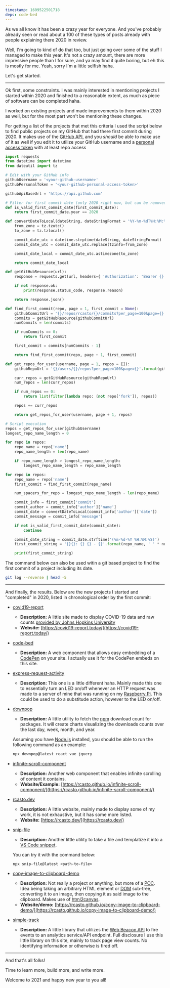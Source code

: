 ```yaml
---
timestamp: 1609522501718
deps: code-bed
---
```


As we all know it has been a crazy year for everyone. And you've probably already seen or read about a 100 of these types of posts already with people explaining there 2020 in review.

Well, I'm going to kind of do that too, but just going over some of the stuff I managed to make this year. It's not a crazy amount, there are more impressive people than I for sure, and ya may find it quite boring, but eh this is mostly for me. Yeah, sorry I'm a little selfish haha.

Let's get started.

---

Ok first, some constraints. I was mainly interested in mentioning projects I started within 2020 and finished to a reasonable extent, as much as piece of software can be completed haha.

I worked on existing projects and made improvements to them within 2020 as well, but for the most part won't be mentioning these changes.

For getting a list of the projects that met this criteria I used the script below to find public projects on my GitHub that had there first commit during 2020. It makes use of the [GitHub API](https://docs.github.com/en/free-pro-team@latest/rest), and you _should_ be able to make use of it as well if you edit it to utilize your GitHub username and a [personal access token](https://docs.github.com/en/free-pro-team@latest/github/authenticating-to-github/creating-a-personal-access-token) with at least repo access

```python
import requests
from datetime import datetime
from dateutil import tz

# Edit with your GitHub info
githubUsername = '<your-github-username>'
githubPersonalToken = '<your-github-personal-access-token>'

githubApiBaseUrl = 'https://api.github.com'

# Filter for first commit date (only 2020 right now, but can be removed/edited)
def is_valid_first_commit_date(first_commit_date):
    return first_commit_date.year == 2020

def convertDateToLocal(dateString, dateStringFormat = '%Y-%m-%dT%H:%M:%SZ'):
    from_zone = tz.tzutc()
    to_zone = tz.tzlocal()

    commit_date_utc = datetime.strptime(dateString, dateStringFormat)
    commit_date_utc = commit_date_utc.replace(tzinfo=from_zone)

    commit_date_local = commit_date_utc.astimezone(to_zone)

    return commit_date_local

def getGitHubResource(url):
    response = requests.get(url, headers={ 'Authorization': 'Bearer {}'.format(githubPersonalToken) })

    if not response.ok:
        print(response.status_code, response.reason)

    return response.json()

def find_first_commit(repo, page = 1, first_commit = None):
    githubCommitUrl = '{}/repos/rcasto/{}/commits?per_page=100&page={}'.format(githubApiBaseUrl, repo, page)
    commits = getGitHubResource(githubCommitUrl)
    numCommits = len(commits)

    if numCommits == 0:
        return first_commit

    first_commit = commits[numCommits - 1]

    return find_first_commit(repo, page + 1, first_commit)

def get_repos_for_user(username, page = 1, repos = []):
    githubRepoUrl = '{}/users/{}/repos?per_page=100&page={}'.format(githubApiBaseUrl, username, page)

    curr_repos = getGitHubResource(githubRepoUrl)
    num_repos = len(curr_repos)

    if num_repos == 0:
        return list(filter(lambda repo: (not repo['fork']), repos))

    repos += curr_repos

    return get_repos_for_user(username, page + 1, repos)

# Script execution
repos = get_repos_for_user(githubUsername)
longest_repo_name_length = 0

for repo in repos:
    repo_name = repo['name']
    repo_name_length = len(repo_name)

    if repo_name_length > longest_repo_name_length:
        longest_repo_name_length = repo_name_length

for repo in repos:
    repo_name = repo['name']
    first_commit = find_first_commit(repo_name)

    num_spacers_for_repo = longest_repo_name_length - len(repo_name)

    commit_info = first_commit['commit']
    commit_author = commit_info['author']['name']
    commit_date = convertDateToLocal(commit_info['author']['date'])
    commit_message = commit_info['message']

    if not is_valid_first_commit_date(commit_date):
        continue

    commit_date_string = commit_date.strftime('(%m-%d-%Y %H:%M:%S)')
    first_commit_string = '{}{}: {} {} - {}'.format(repo_name, ' ' * num_spacers_for_repo, commit_date_string, commit_author, commit_message)

    print(first_commit_string)
```

The command below can also be used witin a git based project to find the first commit of a project including its date.

```bash
git log --reverse | head -5
```

---

And finally, the results. Below are the new projects I started and "completed" in 2020, listed in chronological order by the first commit:

- [covid19-report](https://github.com/rcasto/covid19-report)

  - **Description:** A little site made to display COVID-19 data and raw counts [provided by Johns Hopkins University](https://github.com/CSSEGISandData/COVID-19)
  - **Website:** [https://covid19-report.today/](https://covid19-report.today/)

- [code-bed](https://github.com/rcasto/code-bed)

  - **Description:** A web component that allows easy embedding of a [CodePen](https://codepen.io) on your site. I actually use it for the CodePen embeds on this site.

  <code-bed data-slug-hash="ExVoXKW"></code-bed>

- [express-request-activity](https://github.com/rcasto/express-request-activity)

  - **Description:** This one is a little different haha. Mainly made this one to essentially turn an LED on/off whenever an HTTP request was made to a server of mine that was running on my [Raspberry Pi](https://www.raspberrypi.org/). This could be used to do a substitude action, however to the LED on/off.

- [downpop](https://github.com/rcasto/downpop)

  - **Description:** A little utility to fetch the [npm](https://www.npmjs.com/) download count for packages. It will create charts visualizing the downloads counts over the last day, week, month, and year.

  Assuming you have [Node.js](https://nodejs.org) installed, you should be able to run the following command as an example:

  ```bash
  npx downpop@latest react vue jquery
  ```

- [infinite-scroll-component](https://github.com/rcasto/infinite-scroll-component)

  - **Description:** Another web component that enables infinite scrolling of content it contains.
  - **Website/Example:** [https://rcasto.github.io/infinite-scroll-component/](https://rcasto.github.io/infinite-scroll-component/)

  <code-bed data-slug-hash="eYJxepG" data-height="800"></code-bed>

- [rcasto.dev](https://github.com/rcasto/rcasto.dev)

  - **Description:** A little website, mainly made to display some of my work, it is not exhaustive, but it has some more listed.
  - **Website:** [https://rcasto.dev/](https://rcasto.dev/)

- [snip-file](https://github.com/rcasto/snip-file)

  - **Description:** Another little utility to take a file and templatize it into a [VS Code snippet](https://code.visualstudio.com/docs/editor/userdefinedsnippets).

  You can try it with the command below:

  ```
  npx snip-file@latest <path-to-file>
  ```

- [copy-image-to-clipboard-demo](https://github.com/rcasto/copy-image-to-clipboard-demo)

  - **Description:** Not really a project or anything, but more of a [POC](https://en.wikipedia.org/wiki/Proof_of_concept). Idea being taking an arbitrary HTML element or [DOM](https://en.wikipedia.org/wiki/Document_Object_Model) sub-tree, converting it to an image, then copying it as said image to the clipboard. Makes use of [html2canvas](https://html2canvas.hertzen.com/).
  - **Website/demo:** [https://rcasto.github.io/copy-image-to-clipboard-demo/](https://rcasto.github.io/copy-image-to-clipboard-demo/)

- [simple-track](https://github.com/rcasto/simple-track)

  - **Description:** A little library that utilizes the [Web Beacon API](https://developer.mozilla.org/en-US/docs/Web/API/Beacon_API) to fire events to an analytics service/API endpoint. Full disclosure I use this little library on this site, mainly to track page view counts. No identifying information or otherwise is fired off.

---

And that's all folks!

Time to learn more, build more, and write more.

Welcome to 2021 and happy new year to you all!